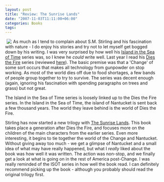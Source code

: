 ```yaml
---
layout: post
title: "Review: The Sunrise Lands"
date: "2007-11-03T11:11:00+06:00"
categories: Books 
tags: 
---
```


<img src="http://ecx.images-amazon.com/images/I/51fRT94ZRUL._AA240_.jpg" align="left" hspace="5"> As much as I tend to complain about S.M. Stirling and his fascination with nature - I do enjoy his stories and try not to let myself get bogged down by his writing. I was very surprised by how well his <a href="http://www.raymondcamden.com/index.cfm/2007/5/19/Review-Island-in-the-Sea-of-Time-Series">Island in the Sea of Time</a> series was, so I knew he <i>could</i> write well. Last year I read his <a href="http://www.amazon.com/gp/product/B000P19ER4/002-7184977-1120010?ie=UTF8&tag=raymondcamden-20&linkCode=xm2&camp=1789&creativeASIN=B000P19ER4">Dies the Fire</a> series (reviewed <a href="http://www.coldfusionjedi.com/index.cfm/2006/2/7/Review-Dies-the-Fire-by-S-M-Stirling">here</a>). The basic premise was that a 'Change' of some sort occurs that makes all technology from gunpowder on stop working. As most of the world dies off due to food shortages, a few bands of people group together to try to survive. The series was decent enough (again, ignoring his fascination with spending paragraphs on trees and grass) but not great. 

The Island in the Sea of Time series is loosely linked up to the Dies the Fire series. In the Island in the Sea of Time, the island of Nantucket is sent back a few thousand years. The world they leave behind is the world of Dies the Fire. 

Stirling has now started a new trilogy with <a href="http://www.amazon.com/Sunrise-Lands-Novel-Change/dp/0451461703/ref=pd_sim_b_shvl_title_1/002-7184977-1120010">The Sunrise Lands</a>. This book takes place a generation after Dies the Fire, and focuses more on the children of the main characters from the earlier series. Even more interesting, it begins to tie together the world of the Change and Nantucket. Without giving away too much - we get a glimpse of Nantucket and a small idea of what may have really happened, but what I <i>really</i> liked about the book was how well it was written. The action was non-stop, and we finally get a look at what is going on in the rest of America post-Change. I was really reminded of the ISOT series in how well the book read. I can definitely recommend picking up the book - although you probably should read the original trilogy first. 

<br clear="left">